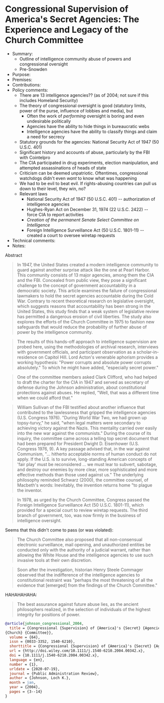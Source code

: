 # Congressional Supervision of America's Secret Agencies: The Experience and Legacy of the Church Committee

- Summary:
  - Outline of intelligence community abuse of powers and congressional oversight
  - Pre-Snowden
- Purpose:
- Premises:
- Contributions:
- Policy comments:
  - There are 13 intelligence agencies?? (as of 2004; not sure if this includes Homeland Security)
  - The theory of congressional oversight is good (statutory limits, power of the purse, influence of lobbies and
    media), but
    - Often the work of _performing_ oversight is boring and even undesirable politically
    - Agencies have the ability to hide things in bureaucratic webs
    - Intelligence agencies have the ability to classify things and claim a need for secrecy
  - Statutory grounds for the agencies: National Security Act of 1947 (50 U.S.C. 401)
  - Significant history and accounts of abuse, particularly by the FBI with Cointelpro
  - The CIA participated in drug experiments, election manipulation, and attempted assassinations of heads of state
  - Criticism can be deemed unpatriotic. Oftentimes, congressional watchdogs didn't even _want_ to know what was
    happening
  - We had to be evil to beat evil. If rights-abusing countries can pull us down to their level, they win, no?
  - Relevant laws
    - National Security Act of 1947 (50 U.S.C. 401) -- authorization of intelligence agencies
    - Hughes-Ryan Act on December 31, 1974 (22 U.S.C. 2422) -- force CIA to report activities
    - _Creation of the permanent Senate Select Committee on Intelligence_
    - Foreign Intelligence Surveillance Act (50 U.S.C. 1801-11) -- created a court to oversee wiretap requests
- Technical comments:
- Notes:

Abstract

> In 1947, the United States created a modern intelligence community to guard against another surprise attack like the
one at Pearl Harbor. This community consists of 13 major agencies, among them the CIA and the FBI. Concealed from public
view, they pose a significant challenge to the concept of government accountability in a democratic society. This
article examines the failure of congressional lawmakers to hold the secret agencies accountable during the Cold War.
Contrary to recent theoretical research on legislative oversight, which suggests reasons that accountability has been
strong in the United States, this study finds that a weak system of legislative review has permitted a dangerous erosion
of civil liberties. The study also explores the efforts of the Church Committee in 1975 to fashion new safeguards that
would reduce the probability of further abuse of power by the intelligence community.

> The results of this hands-off approach to intelligence supervision are probed here, using the methodologies of
archival research, interviews with government officials, and participant observation as a scholar-in-residence on
Capitol Hill. Lord Acton's venerable aphorism provides a working hypothesis: "Power corrupts and absolute power corrupts
absolutely." To which he might have added, "especially secret power."

> One of the committee members asked Clark Clifford, who had helped to draft the charter for the CIA in 1947 and served
as secretary of defense during the Johnson administration, about constitutional protections against abuses. He replied,
"Well, that was a different time when we could afford that."

>William Sullivan of the FBI testified about another influence that contributed to the lawlessness that gripped the
intelligence agencies (U.S. Congress 1976). "During World War Two, we had grown up topsy-turvy," he said, "when legal
matters were secondary to achieving victory against the Nazis. This mentality carried over easily into the new war
against the communists." During the course of its inquiry, the committee came across a telling top secret document that
had been prepared for President Dwight D. Eisenhower (U.S. Congress 1976, 9). A key passage advised that, in the war
against Communism, "... hitherto acceptable norms of human conduct do not apply. If the U.S. is to survive,
long-standing American concepts of 'fair play' must be reconsidered ... we must lear to subvert, sabotage, and destroy
our enemies by more clear, more sophisticated and more effective methods than those used against us." The underlying
philosophy reminded Schwarz (2000), the committee counsel, of Macbeth's words: Inevitably, the invention returns home
"to plague the inventor.

> In 1978, as urged by the Church Committee, Congress passed the Foreign Intelligence Surveillance Act (50 U.S.C.
1801-11), which provided for a special court to review wiretap requests. The third branch of government, too, was now
firmly in the business of intelligence oversight.

Seems that this didn't come to pass (or was violated):

> The Church Committee also proposed that all non-consensual electronic surveillance, mail opening, and unauthorized
entities be conducted only with the authority of a judicial warrant, rather than allowing the White House and the
intelligence agencies to use such invasive tools at their own discretion.

> Soon after the investigation, historian Henry Steele Commager observed that the indifference of the intelligence
agencies to constitutional restraint was "perhaps the most threatening of all the evidence that [emerged] from the
findings of the Church Committee."

HAHAHAHAHA:
> The best assurance against future abuse lies, as the ancient philosophers realized, in the selection of individuals of
the highest integrity for positions of power.

```bib
@article{johnson_congressional_2004,
  title = {Congressional {Supervision} of {America}'s {Secret} {Agencies}: {The} {Experience} and {Legacy} of the
{Church} {Committee}},
  volume = {64},
  issn = {0033-3352, 1540-6210},
  shorttitle = {Congressional {Supervision} of {America}'s {Secret} {Agencies}},
  url = {http://doi.wiley.com/10.1111/j.1540-6210.2004.00342.x},
  doi = {10.1111/j.1540-6210.2004.00342.x},
  language = {en},
  number = {1},
  urldate = {2020-07-19},
  journal = {Public Administration Review},
  author = {Johnson, Loch K.},
  month = jan,
  year = {2004},
  pages = {3--14}
}
```

